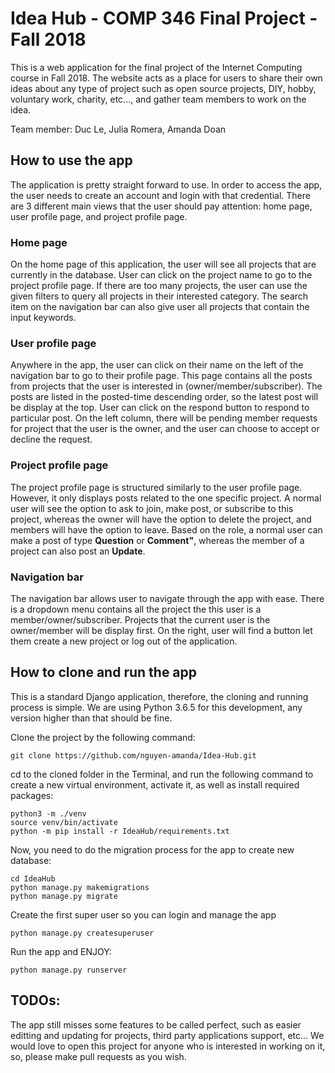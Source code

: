 # Idea Hub - COMP 346 Final Project - Fall 2018

This is a web application for the final project of the Internet Computing course in Fall 2018. The website acts as a place for users to share their own ideas about any type of project such as open source projects, DIY, hobby, voluntary work, charity, etc..., and gather team members to work on the idea.

Team member: Duc Le, Julia Romera, Amanda Doan

## How to use the app

The application is pretty straight forward to use. In order to access the app, the user needs to create an account and login with that credential. There are 3 different main views that the user should pay attention: home page, user profile page, and project profile page.

### Home page

On the home page of this application, the user will see all projects that are currently in the database. User can click on the project name to go to the project profile page. If there are too many projects, the user can use the given filters to query all projects in their interested category. The search item on the navigation bar can also give user all projects that contain the input keywords.

### User profile page

Anywhere in the app, the user can click on their name on the left of the navigation bar to go to their profile page. This page contains all the posts from projects that the user is interested in (owner/member/subscriber). The posts are listed in the posted-time descending order, so the latest post will be display at the top. User can click on the respond button to respond to particular post. On the left column, there will be pending member requests for project that the user is the owner, and the user can choose to accept or decline the request.

### Project profile page

The project profile page is structured similarly to the user profile page. However, it only displays posts related to the one specific project. A normal user will see the option to ask to join, make post, or subscribe to this project, whereas the owner will have the option to delete the project, and members will have the option to leave. Based on the role, a normal user can make a post of type **Question** or  **Comment"**, whereas the member of a project can also post an **Update**.

### Navigation bar

The navigation bar allows user to navigate through the app with ease. There is a dropdown menu contains all the project the this user is a member/owner/subscriber. Projects that the current user is the owner/member will be display first. On the right, user will find a button let them create a new project or log out of the application.

## How to clone and run the app

This is a standard Django application, therefore, the cloning and running process is simple. We are using Python 3.6.5 for this development, any version higher than that should be fine.

Clone the project by the following command:

```{bash}
git clone https://github.com/nguyen-amanda/Idea-Hub.git
```

cd to the cloned folder in the Terminal, and run the following command to create a new virtual environment, activate it, as well as install required packages:

```{bash}
python3 -m ./venv
source venv/bin/activate
python -m pip install -r IdeaHub/requirements.txt
```

Now, you need to do the migration process for the app to create new database:

```{bash}
cd IdeaHub
python manage.py makemigrations
python manage.py migrate
```

Create the first super user so you can login and manage the app

```{bash}
python manage.py createsuperuser
```

Run the app and ENJOY:
```{bash}
python manage.py runserver
```

## TODOs:

The app still misses some features to be called perfect, such as easier editting and updating for projects, third party applications support, etc... We would love to open this project for anyone who is interested in working on it, so, please make pull requests as you wish.


